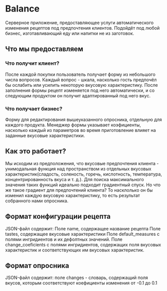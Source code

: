 <h1>Balance</h1>
<div>Серверное приложение, предоставляющее услуги автоматического изменения рецептов под предпочтения клиентов. Подойдёт под любой бизнес, изготавливающий еду или напитки не из заготовок.</div>
<h2>Что мы предоставляем</h2>
<h3>Что получит клиент?</h3>
<div>После каждой покупки пользователь получает форму из небольшого числа вопросов. Каждый вопрос - шкала, насколько гость предпочёл бы ослабить или усилить некоторую вкусовую характеристику. После заполнения формы рецепт изменяется под него автоматически, и со следующим продуктом он получит адаптированный под него вкус.</div>
<h3>Что получает бизнес?</h3>
<div>Форму для редактирования вышеуказанного опросника, отдельную для каждого продукта. Менеджер формы указывает коэфициенты, насколько каждый из параметров во время приготовление влияет на заданные вкусовые характеристики.</div>
<h2>Как это работает?</h2>
<div>Мы исходим из предположения, что вкусовые предпочтения клиента - унимодальная функция над пространством из отдельных вкусовых характеристик(сладость, соленость, горечь, кислотность, температура, концентрированность вкуса и т. д.). Для поиска максимального значения таких функций идеально подходит градиентный спуск. Но что же такое градиент для предпочтений клиента? То насклолько он бы изменил каждую вкусовую характеристику, то есть результат собранного нами опросника.</div>
<h2>Формат конфигурации рецепта</h2>
JSON-файл содержит:
Поле name, содержащее название рецепта
Поле tastes, содержащее вкусовые характеристики
Поле default_measures с полями ингридиентов и их дефолтных значений.
Поле change_coeficients с полями ингридиентов, содержащих поля вкусовых характеристик и соответствующих им вкусовых характеристик.
<h2> Формат опросника </h2>
JSON-файл содержит:
поле changes - словарь, содержащий поля вкусов, которым соответствуют коефициенты изменения от -0.1 до 0.1